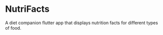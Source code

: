 # NutriFacts
A diet companion flutter app that displays nutrition facts for different types of food.
